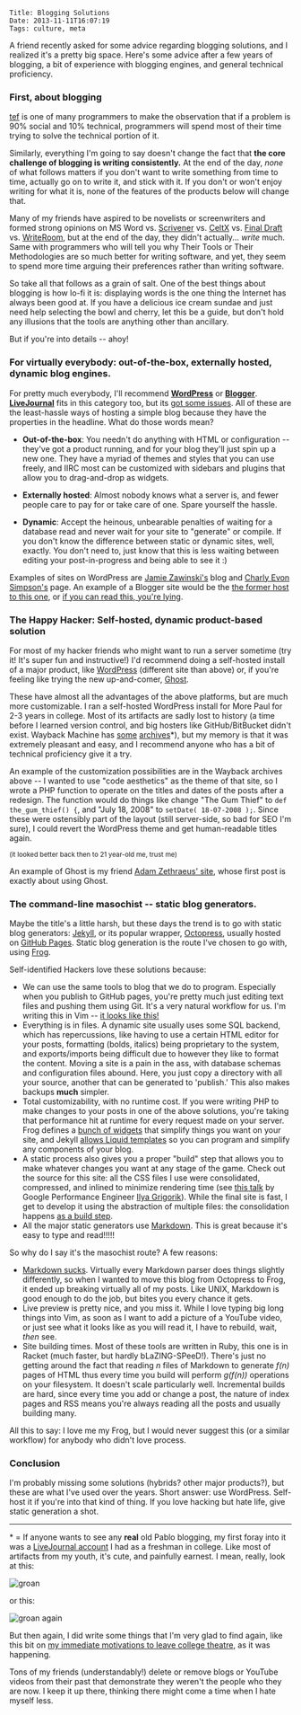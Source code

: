     Title: Blogging Solutions
    Date: 2013-11-11T16:07:19
    Tags: culture, meta

A friend recently asked for some advice regarding blogging solutions, and I
realized it's a pretty big space. Here's some advice after a few years of
blogging, a bit of experience with blogging engines, and general technical
proficiency.

<!-- more -->

### First, about blogging

[tef][1] is one of many programmers to make the observation that if a
problem is 90% social and 10% technical, programmers will spend most of their
time trying to solve the technical portion of it.

Similarly, everything I'm going to say doesn't change the fact that **the core challenge of blogging is writing consistently.**
At the end of the day, _none_ of what follows matters if you don't want to write
something from time to time, actually go on to write it, and stick with it. If you
don't or won't enjoy writing for what it is, none of the features of the products
below will change that.

Many of my friends have aspired to be novelists or screenwriters and formed strong
opinions on MS Word vs. [Scrivener][2] vs. [CeltX][3] vs. [Final Draft][4] vs.
[WriteRoom][5], but at the end of the day, they didn't actually... _write_ much. Same
with programmers who will tell you why Their Tools or Their Methodologies are so
much better for writing software, and yet, they seem to spend more time arguing
their preferences rather than writing software.

So take all that follows as a grain of salt. One of the best things about
blogging is how lo-fi it is: displaying words is the one thing
the Internet has always been good at. If you have a delicious ice cream
sundae and just need help selecting the bowl and cherry, let this be a guide, but
don't hold any illusions that the tools are anything other than ancillary.

But if you're into details -- ahoy!

### For virtually everybody: out-of-the-box, externally hosted, dynamic blog engines.

For pretty much everybody, I'll recommend **[WordPress][6]** or **[Blogger][7]**.
**[LiveJournal][8]** fits in this category too, but its [got some issues][17].
All of these are the least-hassle ways of hosting a simple blog because they have
the properties in the headline. What do those words mean?

* **Out-of-the-box**: You needn't do anything with HTML or configuration -- they've got a product running, and for your blog they'll just spin up a new one. They have a myriad of themes and styles that you can use freely, and IIRC most can be customized with sidebars and plugins that allow you to drag-and-drop as widgets.

* **Externally hosted**: Almost nobody knows what a server is, and fewer people care to pay for or take care of one. Spare yourself the hassle.

* **Dynamic**: Accept the heinous, unbearable penalties of waiting for a database read and never wait for your site to "generate" or compile. If you don't know the difference between static or dynamic sites, well, exactly. You don't need to, just know that this is less waiting between editing your post-in-progress and being able to see it :)

Examples of sites on WordPress are [Jamie Zawinski's][9] blog and [Charly Evon Simpson's][10]
page. An example of a Blogger site would be the [the former host to this one][16], or
[if you can read this, you're lying][31].

### The Happy Hacker: Self-hosted, dynamic product-based solution

For most of my hacker friends who might want to run a server sometime (try it!
It's super fun and instructive!) I'd recommend doing a self-hosted install of a
major product, like [WordPress](http://wordpress.org) (different site than above)
or, if you're feeling like trying the new up-and-comer, [Ghost][12].

These have almost all the advantages of the above platforms, but are much more
customizable. I ran a self-hosted WordPress install for More Paul for 2-3 years
in college. Most of its artifacts are sadly lost to history (a time before I
learned version control, and big hosters like GitHub/BitBucket didn't exist.
Wayback Machine has [some][13] [archives][14]\*), but my memory is that it was
extremely pleasant and easy, and I recommend anyone who has a bit of technical
proficiency give it a try.  

An example of the customization possibilities are in the Wayback archives above -- I
wanted to use "code aesthetics" as the theme of that site, so I wrote a PHP
function to operate on the titles and dates of the posts after a redesign. The
function would do things like change "The Gum Thief" to `def the_gum_thief() {`,
and "July 18, 2008" to `setDate( 18-07-2008 );`. Since these were ostensibly
part of the layout (still server-side, so bad for SEO I'm sure), I could revert
the WordPress theme and get human-readable titles again.

<small>(it looked better back then to 21 year-old me, trust me)</small>

An example of Ghost is my friend [Adam Zethraeus' site][18], whose first post is
exactly about using Ghost.

### The command-line masochist -- static blog generators.

Maybe the title's a little harsh, but these days the trend is to go with static
blog generators: [Jekyll][20], or its popular wrapper, [Octopress][21], usually
hosted on [GitHub Pages][22]. Static blog generation is the route I've chosen to
go with, using [Frog][23].

Self-identified Hackers love these solutions because:

* We can use the same tools to blog that we do to program. Especially when you publish to GitHub pages, you're pretty much just editing text files and pushing them using Git. It's a very natural workflow for us. I'm writing this in Vim -- [it looks like this!][34]
* Everything is in files. A dynamic site usually uses some SQL backend, which has repercussions, like having to use a certain HTML editor for your posts, formatting (bolds, italics) being proprietary to the system, and exports/imports being difficult due to however they like to format the content. Moving a site is a pain in the ass, with database schemas and configuration files abound. Here, you just copy a directory with all your source, another that can be generated to 'publish.' This also makes backups **much** simpler.
* Total customizability, with no runtime cost. If you were writing PHP to make changes to your posts in one of the above solutions, you're taking that performance hit at runtime for every request made on your server. Frog defines a [bunch of widgets][26] that simplify things you want on your site, and Jekyll [allows Liquid templates][27] so you can program and simplify any components of your blog.
* A static process also gives you a proper "build" step that allows you to make whatever changes you want at any stage of the game. Check out the source for this site: all the CSS files I use were consolidated, compressed, and inlined to minimize rendering time (see [this talk][28] by Google Performance Engineer [Ilya Grigorik][29]). While the final site is fast, I get to develop it using the abstraction of multiple files: the consolidation happens [as a build step][30].
* All the major static generators use [Markdown][24]. This is great because it's easy to type and read!!!!!

So why do I say it's the masochist route? A few reasons:

* [Markdown sucks][25]. Virtually every Markdown parser does things slightly differently, so when I wanted to move this blog from Octopress to Frog, it ended up breaking virtually all of my posts. Like UNIX, Markdown is good enough to do the job, but bites you every chance it gets.
* Live preview is pretty nice, and you miss it. While I love typing big long things into Vim, as soon as I want to add a picture of a YouTube video, or just see what it looks like as you will read it, I have to rebuild, wait, _then_ see.
* Site building times. Most of these tools are written in Ruby, this one is in Racket (much faster, but hardly bLaZING-SPeeD!). There's just no getting around the fact that reading _n_ files of Markdown to generate _f(n)_ pages of HTML thus every time you build will perform _g(f(n))_ operations on your filesystem. It doesn't scale particularly well. Incremental builds are hard, since every time you add or change a post, the nature of index pages and RSS means you're always reading all the posts and usually building many.

All this to say: I love me my Frog, but I would never suggest this (or a similar
workflow) for anybody who didn't love process. 

### Conclusion

I'm probably missing some solutions (hybrids? other major products?), but these
are what I've used over the years. Short answer: use WordPress. Self-host it if
you're into that kind of thing. If you love hacking but hate life, give
static generation a shot.

---

\* = If anyone wants to see any **real** old Pablo blogging, my first foray into
it was a [LiveJournal account][15] I had as a freshman in college. Like most of
artifacts from my youth, it's cute, and painfully earnest. I mean, really, look
at this:

<img src="/img/2013/11/wii.png" alt="groan" />

or this:

<img src="/img/2013/11/wisdom-teeth.png" alt="groan again" />

But then again, I did write some things that I'm very glad to find again, like
this bit on [my immediate motivations to leave college theatre][19], as it was
happening.

Tons of my friends (understandably!) delete or remove blogs or YouTube videos from
their past that demonstrate they weren't the people who they are now. I keep it
up there, thinking there might come a time when I hate myself less.

   [1]: http://programmingisterrible.com/
   [2]: http://www.literatureandlatte.com/scrivener.php
   [3]: https://www.celtx.com/index.html
   [4]: http://www.finaldraft.com/
   [5]: http://www.hogbaysoftware.com/products/writeroom
   [6]: http://wordpress.com/
   [7]: http://www.blogger.com/
   [8]: http://www.livejournal.com/
   [9]: http://jwz.org/blog/
   [10]: http://charlyevonsimpson.com/
   [12]: https://ghost.org/
   [13]: http://web.archive.org/web/20080723191834/http://www.morepaul.com/
   [14]: http://web.archive.org/web/20090815185343/http://www.morepaul.com/
   [15]: http://ilcapitano.livejournal.com/
   [16]: http://littleschemer.blogspot.com
   [17]: http://jwz.livejournal.com/1448545.html
   [18]: http://zethrae.us/
   [19]: http://ilcapitano.livejournal.com/48152.html
   [20]: http://jekyllrb.com/
   [21]: http://octopress.org/
   [22]: http://pages.github.com/
   [23]: https://github.com/greghendershott/frog
   [24]: http://daringfireball.net/projects/markdown/syntax
   [25]: http://johnmacfarlane.net/babelmark2/?normalize=1&text=-+top%0A+-+indented+one%0A++-+indented+two%0A+++-+indented+three%0A++++-+indented+four%0A+++++-+indented+five%0A
   [26]: https://github.com/greghendershott/frog/blob/master/frog/widgets.rkt
   [27]: http://jekyllrb.com/docs/templates/
   [28]: https://docs.google.com/presentation/d/1IRHyU7_crIiCjl0Gvue0WY3eY_eYvFQvSfwQouW9368/present
   [29]: http://www.igvita.com/
   [30]: https://github.com/paul-meier/Pablog/blob/16da3a09e275d764c01f4c593e9d96178d8cd8ca/tools/page-scrubbers/productionize.rkt
   [31]: http://ifyoucanreadthisyourelying.blogspot.com/
   [34]: /img/2013/11/vimshot.png
